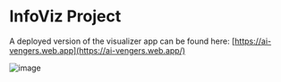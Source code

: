 # InfoViz Project
 
A deployed version of the visualizer app can be found here: [https://ai-vengers.web.app](https://ai-vengers.web.app/)

![image](https://user-images.githubusercontent.com/1017771/217118852-1712a162-bd34-4637-8e8d-eca4a012021f.png)
